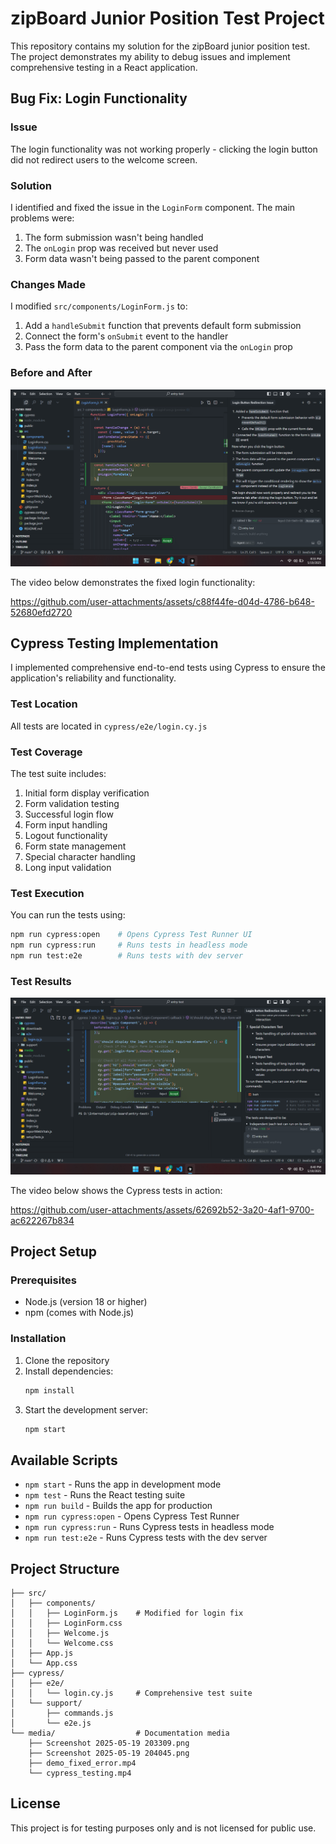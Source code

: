 # zipBoard Junior Position Test Project

This repository contains my solution for the zipBoard junior position test. The project demonstrates my ability to debug issues and implement comprehensive testing in a React application.

## Bug Fix: Login Functionality

### Issue
The login functionality was not working properly - clicking the login button did not redirect users to the welcome screen.

### Solution
I identified and fixed the issue in the `LoginForm` component. The main problems were:
1. The form submission wasn't being handled
2. The `onLogin` prop was received but never used
3. Form data wasn't being passed to the parent component

### Changes Made
I modified `src/components/LoginForm.js` to:
1. Add a `handleSubmit` function that prevents default form submission
2. Connect the form's `onSubmit` event to the handler
3. Pass the form data to the parent component via the `onLogin` prop

### Before and After
![Login Form Before Fix](media/Screenshot%202025-05-19%20203309.png)

The video below demonstrates the fixed login functionality:

https://github.com/user-attachments/assets/c88f44fe-d04d-4786-b648-52680efd2720

## Cypress Testing Implementation

I implemented comprehensive end-to-end tests using Cypress to ensure the application's reliability and functionality.

### Test Location
All tests are located in `cypress/e2e/login.cy.js`

### Test Coverage
The test suite includes:
1. Initial form display verification
2. Form validation testing
3. Successful login flow
4. Form input handling
5. Logout functionality
6. Form state management
7. Special character handling
8. Long input validation

### Test Execution
You can run the tests using:
```bash
npm run cypress:open    # Opens Cypress Test Runner UI
npm run cypress:run     # Runs tests in headless mode
npm run test:e2e        # Runs tests with dev server
```

### Test Results
![Cypress Test Results](media/Screenshot%202025-05-19%20204045.png)

The video below shows the Cypress tests in action:

https://github.com/user-attachments/assets/62692b52-3a20-4af1-9700-ac622267b834

## Project Setup

### Prerequisites
- Node.js (version 18 or higher)
- npm (comes with Node.js)

### Installation
1. Clone the repository
2. Install dependencies:
   ```bash
   npm install
   ```
3. Start the development server:
   ```bash
   npm start
   ```

## Available Scripts
- `npm start` - Runs the app in development mode
- `npm test` - Runs the React testing suite
- `npm run build` - Builds the app for production
- `npm run cypress:open` - Opens Cypress Test Runner
- `npm run cypress:run` - Runs Cypress tests in headless mode
- `npm run test:e2e` - Runs Cypress tests with the dev server

## Project Structure
```
├── src/
│   ├── components/
│   │   ├── LoginForm.js    # Modified for login fix
│   │   ├── LoginForm.css
│   │   ├── Welcome.js
│   │   └── Welcome.css
│   ├── App.js
│   └── App.css
├── cypress/
│   ├── e2e/
│   │   └── login.cy.js     # Comprehensive test suite
│   └── support/
│       ├── commands.js
│       └── e2e.js
└── media/                  # Documentation media
    ├── Screenshot 2025-05-19 203309.png
    ├── Screenshot 2025-05-19 204045.png
    ├── demo_fixed_error.mp4
    └── cypress_testing.mp4
```

## License

This project is for testing purposes only and is not licensed for public use.
